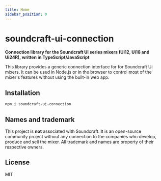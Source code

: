 ```yaml
---
title: Home
sidebar_position: 0
---
```


# soundcraft-ui-connection

**Connection library for the Soundcraft Ui series mixers (Ui12, Ui16 and Ui24R), written in TypeScript/JavaScript**

This library provides a generic connection interface for for Soundcraft Ui mixers.
It can be used in Node.js or in the browser to control most of the mixer's features without using the built-in web app.

## Installation

```sh
npm i soundcraft-ui-connection
```

## Names and trademark

This project is **not** associated with Soundcraft. It is an open-source community project without any connection to the companies who develop, produce and sell the mixer.
All trademark and names are property of their respective owners.

## License

MIT
